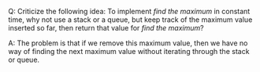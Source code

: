 Q: Criticize the following idea: To implement *find the maximum* in constant
time, why not use a stack or a queue, but keep track of the maximum value
inserted so far, then return that value for *find the maximum*?

A: The problem is that if we remove this maximum value, then we have no way
of finding the next maximum value without iterating through the stack or queue.
